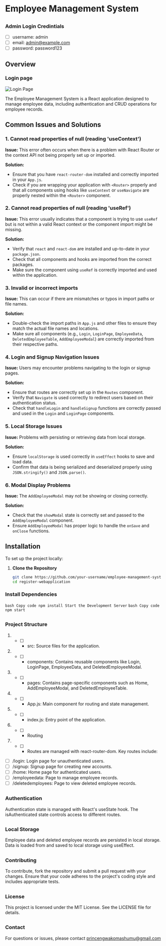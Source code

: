 # Employee Management System
##
### Admin Login Credintials

- [ ] username: admin
- [ ] email: admin@example.com
- [ ] password: password123

## Overview
### Login page
![Login Page](https://github.com/user-attachments/assets/27ab80ba-edbc-415c-8896-cc2e8546cdea)

The Employee Management System is a React application designed to manage employee data, including authentication and CRUD operations for employee records.

## Common Issues and Solutions

### 1. **Cannot read properties of null (reading 'useContext')**

**Issue:** This error often occurs when there is a problem with React Router or the context API not being properly set up or imported.

**Solution:**
- Ensure that you have `react-router-dom` installed and correctly imported in your `App.js`.
- Check if you are wrapping your application with `<Router>` properly and that all components using hooks like `useContext` or `useNavigate` are properly nested within the `<Router>` component.

### 2. **Cannot read properties of null (reading 'useRef')**

**Issue:** This error usually indicates that a component is trying to use `useRef` but is not within a valid React context or the component import might be missing.

**Solution:**
- Verify that `react` and `react-dom` are installed and up-to-date in your `package.json`.
- Check that all components and hooks are imported from the correct packages.
- Make sure the component using `useRef` is correctly imported and used within the application.

### 3. **Invalid or incorrect imports**

**Issue:** This can occur if there are mismatches or typos in import paths or file names.

**Solution:**
- Double-check the import paths in `App.js` and other files to ensure they match the actual file names and locations.
- Make sure all components (e.g., `Login`, `LoginPage`, `EmployeeData`, `DeletedEmployeeTable`, `AddEmployeeModal`) are correctly imported from their respective paths.

### 4. **Login and Signup Navigation Issues**

**Issue:** Users may encounter problems navigating to the login or signup pages.

**Solution:**
- Ensure that routes are correctly set up in the `Routes` component.
- Verify that `Navigate` is used correctly to redirect users based on their authentication status.
- Check that `handleLogin` and `handleSignup` functions are correctly passed and used in the `Login` and `LoginPage` components.

### 5. **Local Storage Issues**

**Issue:** Problems with persisting or retrieving data from local storage.

**Solution:**
- Ensure `localStorage` is used correctly in `useEffect` hooks to save and load data.
- Confirm that data is being serialized and deserialized properly using `JSON.stringify()` and `JSON.parse()`.

### 6. **Modal Display Problems**

**Issue:** The `AddEmployeeModal` may not be showing or closing correctly.

**Solution:**
- Check that the `showModal` state is correctly set and passed to the `AddEmployeeModal` component.
- Ensure `AddEmployeeModal` has proper logic to handle the `onSave` and `onClose` functions.

## Installation

To set up the project locally:

1. **Clone the Repository**

   ```bash
   git clone https://github.com/your-username/employee-management-system.git
   cd register-webapplication
### Install Dependencies

` bash
Copy code
npm install
Start the Development Server
`
`bash
Copy code
npm start
`

##
### Project Structure

1. - [ ] - src: Source files for the application.
2. - [ ] - components: Contains reusable components like Login, LoginPage, EmployeeData, and DeletedEmployeeModal.
3. - [ ] - pages: Contains page-specific components such as Home, AddEmployeeModal, and DeletedEmployeeTable.
4. - [ ] - App.js: Main component for routing and state management.
5. - [ ] - index.js: Entry point of the application.
6. - [ ] - Routing
7. - [ ] - Routes are managed with react-router-dom. Key routes include:


- [ ] /login: Login page for unauthenticated users.
- [ ] /signup: Signup page for creating new accounts.
- [ ] /home: Home page for authenticated users.
- [ ] /employeedata: Page to manage employee records.
- [ ] /deletedemployees: Page to view deleted employee records.
##
### Authentication
Authentication state is managed with React's useState hook. The isAuthenticated state controls access to different routes.
##
### Local Storage
Employee data and deleted employee records are persisted in local storage. Data is loaded from and saved to local storage using useEffect.
##
### Contributing
To contribute, fork the repository and submit a pull request with your changes. Ensure that your code adheres to the project's coding style and includes appropriate tests.
##
### License
This project is licensed under the MIT License. See the LICENSE file for details.
##
### Contact
For questions or issues, please contact  princengwakomashumu@gmail.com
